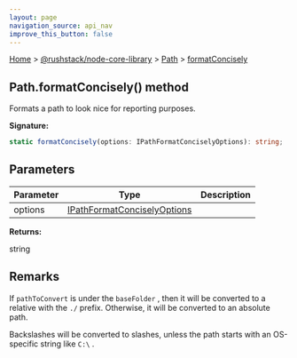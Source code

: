 ```yaml
---
layout: page
navigation_source: api_nav
improve_this_button: false
---
```



[Home](./index.md) &gt; [@rushstack/node-core-library](./node-core-library.md) &gt; [Path](./node-core-library.path.md) &gt; [formatConcisely](./node-core-library.path.formatconcisely.md)

## Path.formatConcisely() method

Formats a path to look nice for reporting purposes.

<b>Signature:</b>

```typescript
static formatConcisely(options: IPathFormatConciselyOptions): string;
```

## Parameters

|  Parameter | Type | Description |
|  --- | --- | --- |
|  options | [IPathFormatConciselyOptions](./node-core-library.ipathformatconciselyoptions.md) |  |

<b>Returns:</b>

string

## Remarks

If `pathToConvert` is under the `baseFolder` , then it will be converted to a relative with the `./` prefix. Otherwise, it will be converted to an absolute path.

Backslashes will be converted to slashes, unless the path starts with an OS-specific string like `C:\` .
